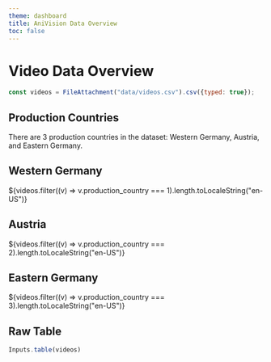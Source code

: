 ```yaml
---
theme: dashboard
title: AniVision Data Overview
toc: false
---
```


# Video Data Overview

```js
const videos = FileAttachment("data/videos.csv").csv({typed: true});
```

## Production Countries

There are 3 production countries in the dataset: Western Germany, Austria, and Eastern Germany.

<div class="grid grid-cols-4">
  <div class="card">
    <h2>Western Germany</h2>
    <span class="big">${videos.filter((v) => v.production_country === 1).length.toLocaleString("en-US")}</span>
  </div>
  <div class="card">
    <h2>Austria</h2>
    <span class="big">${videos.filter((v) => v.production_country === 2).length.toLocaleString("en-US")}</span>
  </div>
  <div class="card">
    <h2>Eastern Germany</h2>
    <span class="big">${videos.filter((v) => v.production_country === 3).length.toLocaleString("en-US")}</span>
  </div>
</div>

## Raw Table

```js
Inputs.table(videos)
```